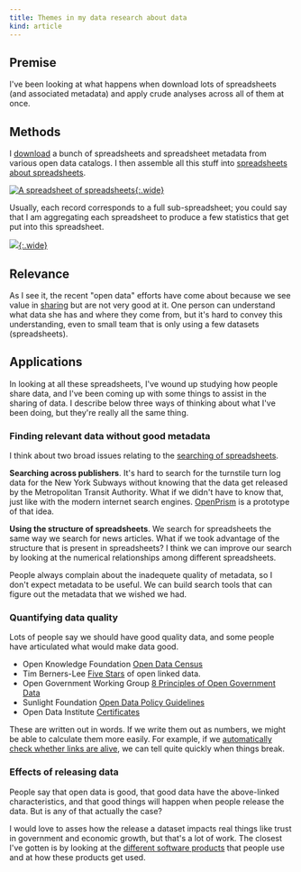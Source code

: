 ```yaml
---
title: Themes in my data research about data
kind: article
---
```

## Premise
I've been looking at what happens when download lots of spreadsheets
(and associated metadata) and apply crude analyses across all of them
at once.

## Methods
I [download](/!/better-datasets-about-open-data/)
a bunch of spreadsheets and spreadsheet metadata from various
open data catalogs.
I then assemble all this stuff into 
[spreadsheets about spreadsheets](/!/better-datasets-about-open-data/).

[![A spreadsheet of spreadsheets](/!/dataset-as-datapoint/spreadsheet-spreadsheet.png){:.wide}](/!/dataset-as-datapoint)

Usually, each record corresponds to a full sub-spreadsheet; you could say
that I am aggregating each spreadsheet to produce a few statistics that
get put into this spreadsheet.

[![](/!/dataset-as-datapoint/dataset-features.jpg){:.wide}](/!/dataset-as-datapoint)

## Relevance
As I see it, the recent "open data" efforts have come about because we see
value in [sharing](/!/what-is-open-data/) but are not very good at it.
One person can understand what data she has and where they come from, but it's
hard to convey this understanding, even to small team that is only using a few
datasets (spreadsheets).

## Applications
In looking at all these spreadsheets, I've wound up studying how people share
data, and I've been coming up with some things to assist in the sharing of
data. I describe below three ways of thinking about what I've been doing, but
they're really all the same thing.

### Finding relevant data without good metadata
I think about two broad issues relating to the
[searching of spreadsheets](/!/searching-data-tables).

**Searching across publishers**.
It's hard to search for the turnstile turn log data for the New York Subways
without knowing that the data get released by the Metropolitan Transit Authority.
What if we didn't have to know that, just like with the modern internet search
engines. [OpenPrism](http://openprism.thomaslevine.com) is a prototype of that idea.

**Using the structure of spreadsheets**.
We search for spreadsheets the same way we search for news articles. What if
we took advantage of the structure that is present in spreadsheets? I think we
can improve our search by looking at the numerical relationships among different
spreadsheets. 

People always complain about the inadequete quality of metadata, so I don't
expect metadata to be useful. We can build search tools that can figure out
the metadata that we wished we had.

### Quantifying data quality
Lots of people say we should have good quality data, and some people have
articulated what would make data good.

* Open Knowledge Foundation [Open Data Census](http://census.okfn.org/)
* Tim Berners-Lee [Five Stars](http://inkdroid.org/journal/2010/06/04/the-5-stars-of-open-linked-data/) of open linked data.
    <!-- http://opendata.stackexchange.com/a/529 -->
* Open Government Working Group [8 Principles of Open Government Data](http://www.opengovdata.org/home/8principles)
* Sunlight Foundation [Open Data Policy Guidelines](http://sunlightfoundation.com/opendataguidelines/)
* Open Data Institute [Certificates](https://certificates.theodi.org/)

These are written out in words. If we write them out as numbers, we might be
able to calculate them more easily. For example, if we
[automatically check whether links are alive](http://thomaslevine.com/!/zombie-links/),
we can tell quite quickly when things break.

### Effects of releasing data
People say that open data is good, that good data have the above-linked
characteristics, and that good things will happen when people release the
data. But is any of that actually the case?

I would love to asses how the release a dataset impacts real things like
trust in government and economic growth, but that's a lot of work. The closest
I've gotten is by looking at the
[different software products](/!/socrata-products/) that people use and at
how these products get used.
